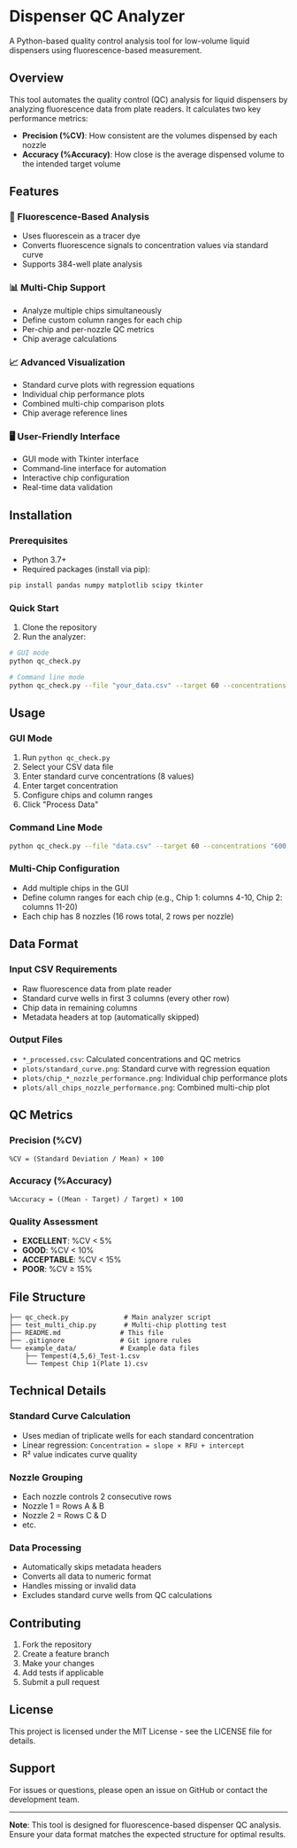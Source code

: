 # Dispenser QC Analyzer

A Python-based quality control analysis tool for low-volume liquid dispensers using fluorescence-based measurement.

## Overview

This tool automates the quality control (QC) analysis for liquid dispensers by analyzing fluorescence data from plate readers. It calculates two key performance metrics:

- **Precision (%CV)**: How consistent are the volumes dispensed by each nozzle
- **Accuracy (%Accuracy)**: How close is the average dispensed volume to the intended target volume

## Features

### 🔬 Fluorescence-Based Analysis
- Uses fluorescein as a tracer dye
- Converts fluorescence signals to concentration values via standard curve
- Supports 384-well plate analysis

### 📊 Multi-Chip Support
- Analyze multiple chips simultaneously
- Define custom column ranges for each chip
- Per-chip and per-nozzle QC metrics
- Chip average calculations

### 📈 Advanced Visualization
- Standard curve plots with regression equations
- Individual chip performance plots
- Combined multi-chip comparison plots
- Chip average reference lines

### 🖥️ User-Friendly Interface
- GUI mode with Tkinter interface
- Command-line interface for automation
- Interactive chip configuration
- Real-time data validation

## Installation

### Prerequisites
- Python 3.7+
- Required packages (install via pip):

```bash
pip install pandas numpy matplotlib scipy tkinter
```

### Quick Start
1. Clone the repository
2. Run the analyzer:

```bash
# GUI mode
python qc_check.py

# Command line mode
python qc_check.py --file "your_data.csv" --target 60 --concentrations "600,300,150,75,37.5,18.75,9.375,4.6875"
```

## Usage

### GUI Mode
1. Run `python qc_check.py`
2. Select your CSV data file
3. Enter standard curve concentrations (8 values)
4. Enter target concentration
5. Configure chips and column ranges
6. Click "Process Data"

### Command Line Mode
```bash
python qc_check.py --file "data.csv" --target 60 --concentrations "600,300,150,75,37.5,18.75,9.375,4.6875"
```

### Multi-Chip Configuration
- Add multiple chips in the GUI
- Define column ranges for each chip (e.g., Chip 1: columns 4-10, Chip 2: columns 11-20)
- Each chip has 8 nozzles (16 rows total, 2 rows per nozzle)

## Data Format

### Input CSV Requirements
- Raw fluorescence data from plate reader
- Standard curve wells in first 3 columns (every other row)
- Chip data in remaining columns
- Metadata headers at top (automatically skipped)

### Output Files
- `*_processed.csv`: Calculated concentrations and QC metrics
- `plots/standard_curve.png`: Standard curve with regression equation
- `plots/chip_*_nozzle_performance.png`: Individual chip performance plots
- `plots/all_chips_nozzle_performance.png`: Combined multi-chip plot

## QC Metrics

### Precision (%CV)
```
%CV = (Standard Deviation / Mean) × 100
```

### Accuracy (%Accuracy)
```
%Accuracy = ((Mean - Target) / Target) × 100
```

### Quality Assessment
- **EXCELLENT**: %CV < 5%
- **GOOD**: %CV < 10%
- **ACCEPTABLE**: %CV < 15%
- **POOR**: %CV ≥ 15%

## File Structure

```
├── qc_check.py              # Main analyzer script
├── test_multi_chip.py       # Multi-chip plotting test
├── README.md               # This file
├── .gitignore              # Git ignore rules
└── example_data/           # Example data files
    ├── Tempest(4,5,6)_Test-1.csv
    └── Tempest Chip 1(Plate 1).csv
```

## Technical Details

### Standard Curve Calculation
- Uses median of triplicate wells for each standard concentration
- Linear regression: `Concentration = slope × RFU + intercept`
- R² value indicates curve quality

### Nozzle Grouping
- Each nozzle controls 2 consecutive rows
- Nozzle 1 = Rows A & B
- Nozzle 2 = Rows C & D
- etc.

### Data Processing
- Automatically skips metadata headers
- Converts all data to numeric format
- Handles missing or invalid data
- Excludes standard curve wells from QC calculations

## Contributing

1. Fork the repository
2. Create a feature branch
3. Make your changes
4. Add tests if applicable
5. Submit a pull request

## License

This project is licensed under the MIT License - see the LICENSE file for details.

## Support

For issues or questions, please open an issue on GitHub or contact the development team.

---

**Note**: This tool is designed for fluorescence-based dispenser QC analysis. Ensure your data format matches the expected structure for optimal results. 